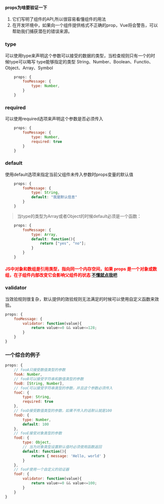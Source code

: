 <!--
title: vue组件开发props验证,
categories: 技术,
path: /articleDetail,
comments: true,
photos: vue,
date: 2019-05-08 14:51:53,
tags: ,
keywords: ,
description: 
-->

#### props为啥要验证一下
1. 它们写明了组件的API,所以很容易看懂组件的用法
2. 在开发环境中，如果向一个组件提供格式不正确的prop，Vue将会警告，可以帮助我们捕获潜在的错误来源。

### type

可以使用type来声明这个参数可以接受的数据的类型，当检查规则只有一个的时候type可以略写
type能够指定的类型
String、Number、Boolean、Functio、Object、Array、Symbol

```js
    props: {
        fooMessage: {
            type: Number,
        }
    }
```
### required

可以使用required选项来声明这个参数是否必须传入

```js
    props: {
        fooMessage: {
            type: Number,
            required: true
        }
    }
```
### default

使用default选项来指定当前父组件未传入参数时props变量的默认值

```js
    props: {
        fooMessage: {
            type: String,
            default: "我是默认信息"
        }
    }
```
> 当type的类型为Array或者Object的时候default必须是一个函数：

```js
    props: {
        fooMessage: {
            type: Array,
            default: function(){
                return ["yes", "no"];
            }
        }
    }
```
#### <font color="red">JS中对象和数组是引用类型，指向同一个内存空间，如果 props 是一个对象或数组，在子组件内部改变它会影响父组件的状态</font> <a href="https://www.fudaqiang.com/2019/05/07/js基本数据类型和引用数据类型的区别/" target="_blank">不懂就点我吧</a>

### validator

当效验规则很复杂，默认提供的效验规则无法满足的时候可以使用自定义函数来效验。

```js
props: {
    fooMessage: {
        validator: function(value){
            return value>=0 && value<=128;
        }
    }
}
```
### 一个综合的例子

```js
props: {
    // fooA只接受数值类型的参数
    fooA: Number,
    // fooB可以接受字符串和数值类型的参数
    fooB: [String, Number],
    // fooC可以接受字符串类型的参数，并且这个参数必须传入
    fooC: {
        type: String,
        required: true
    },
    // fooD接受数值类型的参数，如果不传入的话默认就是100
    fooD: {
        type: Number,
        default: 100
    },
    // fooE接受对象类型的参数
    fooE: {
        type: Object,
        // 当为对象类型设置默认值时必须使用函数返回
        default: function(){
            return { message: 'Hello, world' }
        }
    },
    // fooF使用一个自定义的验证器
    fooF: {
        validator: function(value){
            return value>=0 && value<=100;
        }
    }
}

```
